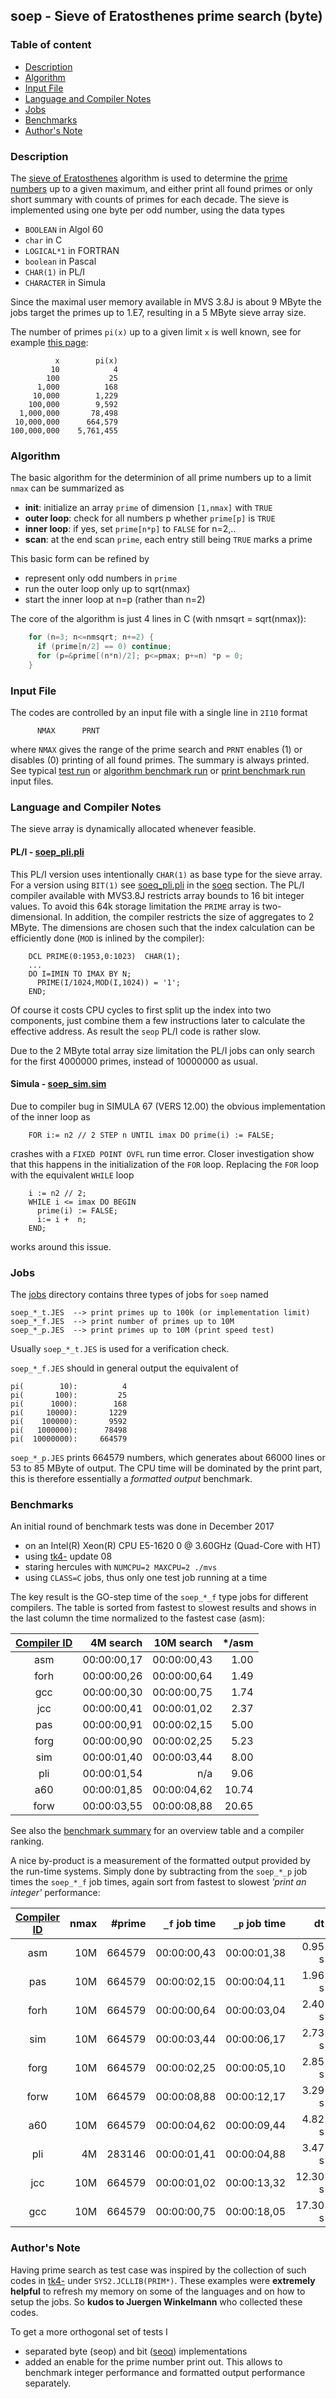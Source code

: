 ## soep - Sieve of Eratosthenes prime search (byte)

### Table of content

- [Description](#user-content-description)
- [Algorithm](#user-content-algorithm)
- [Input File](#user-content-ifile)
- [Language and Compiler Notes](#user-content-langcomp)
- [Jobs](#user-content-jobs)
- [Benchmarks](#user-content-benchmarks)
- [Author's Note](#user-content-anote)

### <a id="description">Description</a>
The [sieve of Eratosthenes](https://en.wikipedia.org/wiki/Sieve_of_Eratosthenes)
algorithm is used to determine the
[prime numbers](https://en.wikipedia.org/wiki/Prime_number) up to a given
maximum, and either print all found primes or only short summary with counts
of primes for each decade. The sieve is implemented using one byte per odd
number, using the data types
- `BOOLEAN` in Algol 60
- `char` in C
- `LOGICAL*1` in FORTRAN
- `boolean` in Pascal
- `CHAR(1)` in PL/I
- `CHARACTER` in Simula

Since the maximal user memory available in MVS 3.8J is about 9 MByte the
jobs target the primes up to 1.E7, resulting in a 5 MByte sieve array size.

The number of primes `pi(x)` up to a given limit `x` is well known, see for
example [this page](https://primes.utm.edu/howmany.html):

              x        pi(x)
             10            4
            100           25
          1,000          168
         10,000        1,229
        100,000        9,592
      1,000,000       78,498
     10,000,000      664,579
    100,000,000    5,761,455

### <a id="algorithm">Algorithm</a>
The basic algorithm for the determinion of all prime numbers up to a
limit `nmax` can be summarized as
- **init**: initialize an array `prime` of dimension `[1,nmax]` with `TRUE`
- **outer loop**: check for all numbers p whether `prime[p]` is `TRUE`
- **inner loop**: if yes, set `prime[n*p]` to `FALSE` for n=2,..
- **scan**: at the end scan `prime`, each entry still being `TRUE` marks a prime

This basic form can be refined by
- represent only odd numbers in `prime`
- run the outer loop only up to sqrt(nmax)
- start the inner loop at n=p (rather than n=2)

The core of the algorithm is just 4 lines in C (with nmsqrt = sqrt(nmax)):
``` c
    for (n=3; n<=nmsqrt; n+=2) {    
      if (prime[n/2] == 0) continue;
      for (p=&prime[(n*n)/2]; p<=pmax; p+=n) *p = 0;
    }
```

### <a id="ifile">Input File</a>
The codes are controlled by an input file with a single line in `2I10` format
```
      NMAX      PRNT
```

where `NMAX` gives the range of the prime search and `PRNT` enables (1)
or disables (0) printing of all found primes. The summary is always
printed.
See typical [test run](soep_ctst.dat) or
[algorithm benchmark run](soep_cnat.dat) or
[print benchmark run](soep_cprt.dat) input files.

### <a id="langcomp">Language and Compiler Notes</a>
The sieve array is dynamically allocated whenever feasible.

#### PL/I - [soep_pli.pli](soep_pli.pli)
This PL/I version uses intentionally `CHAR(1)` as base type for the sieve array.
For a version using `BIT(1)` see [soeq_pli.pli](soeq_pli.pli)
in the [soeq](README_soeq.md) section.
The PL/I compiler available with MVS3.8J restricts array bounds to
16 bit integer values. To avoid this 64k storage limitation the `PRIME`
array is two-dimensional. In addition, the compiler restricts the size of
aggregates to 2 MByte. The dimensions are chosen such that the index
calculation can be efficiently done (`MOD` is inlined by the compiler):
```
    DCL PRIME(0:1953,0:1023)  CHAR(1);
    ...
    DO I=IMIN TO IMAX BY N;
      PRIME(I/1024,MOD(I,1024)) = '1';
    END;
```

Of course it costs CPU cycles to first split up the index into two
components, just combine them a few instructions later to calculate
the effective address. As result the `seop` PL/I code is rather slow.

Due to the 2 MByte total array size limitation the PL/I jobs can only search
for the first 4000000 primes, instead of 10000000 as usual.

#### Simula - [soep_sim.sim](soep_sim.sim)
Due to compiler bug in SIMULA 67 (VERS 12.00) the obvious implementation
of the inner loop as
```
    FOR i:= n2 // 2 STEP n UNTIL imax DO prime(i) := FALSE;
```

crashes with a `FIXED POINT OVFL` run time error. Closer investigation show
that this happens in the initialization of the `FOR` loop. Replacing the
`FOR` loop with the equivalent `WHILE` loop
```
    i := n2 // 2;
    WHILE i <= imax DO BEGIN
      prime(i) := FALSE;
      i:= i +  n;
    END;
```

works around this issue.

### <a id="jobs">Jobs</a>
The [jobs](../jobs) directory contains three types of jobs for `soep` named

    soep_*_t.JES  --> print primes up to 100k (or implementation limit)
    soep_*_f.JES  --> print number of primes up to 10M
    soep_*_p.JES  --> print primes up to 10M (print speed test)

Usually `soep_*_t.JES` is used for a verification check.

`soep_*_f.JES` should in general output the equivalent of

    pi(        10):          4
    pi(       100):         25
    pi(      1000):        168
    pi(     10000):       1229
    pi(    100000):       9592
    pi(   1000000):      78498
    pi(  10000000):     664579

`soep_*_p.JES` prints 664579 numbers, which generates about 66000 lines
or 53 to 85 MByte of output. The CPU time will be dominated by the print
part, this is therefore essentially a _formatted output_ benchmark.

### <a id="benchmarks">Benchmarks</a>
An initial round of benchmark tests was done in December 2017
- on an Intel(R) Xeon(R) CPU E5-1620 0 @ 3.60GHz  (Quad-Core with HT)
- using [tk4-](http://wotho.ethz.ch/tk4-/) update 08
- staring hercules with `NUMCPU=2 MAXCPU=2 ./mvs`
- using `CLASS=C` jobs, thus only one test job running at a time

The key result is the GO-step time of the `soep_*_f` type jobs for different
compilers. The table is sorted from fastest to slowest results and shows
in the last column the time normalized to the fastest case (asm):

| [Compiler ID](../README_comp.md) | 4M search | 10M search | */asm |
| :--: | ----------: | ----------: | ----: |
|  asm | 00:00:00,17 | 00:00:00,43 |  1.00 |
| forh | 00:00:00,26 | 00:00:00,64 |  1.49 |
|  gcc | 00:00:00,30 | 00:00:00,75 |  1.74 |
|  jcc | 00:00:00,41 | 00:00:01,02 |  2.37 |
|  pas | 00:00:00,91 | 00:00:02,15 |  5.00 |
| forg | 00:00:00,90 | 00:00:02,25 |  5.23 |
|  sim | 00:00:01,40 | 00:00:03,44 |  8.00 |
|  pli | 00:00:01,54 |         n/a |  9.06 |
|  a60 | 00:00:01,85 | 00:00:04,62 | 10.74 |
| forw | 00:00:03,55 | 00:00:08,88 | 20.65 |

See also the [benchmark summary](../README_bench.md) for an overview
table and a compiler ranking.

A nice by-product is a measurement of the formatted output provided by
the run-time systems. Simply done by subtracting from the `soep_*_p`
job times the `soep_*_f` job times, again sort from fastest to slowest
_'print an integer'_ performance:

| [Compiler ID](../README_comp.md) | nmax | #prime | `_f` job time | `_p` job time |  dt | time/int |
| :--: | --: | -----: | ----------: | ----------: | -------: | -------: |
|  asm | 10M | 664579 | 00:00:00,43 | 00:00:01,38 |   0.95 s |  1.42 us |
|  pas | 10M | 664579 | 00:00:02,15 | 00:00:04,11 |   1.96 s |  2.95 us |
| forh | 10M | 664579 | 00:00:00,64 | 00:00:03,04 |   2.40 s |  3.61 us |
|  sim | 10M | 664579 | 00:00:03,44 | 00:00:06,17 |   2.73 s |  4.11 us |
| forg | 10M | 664579 | 00:00:02,25 | 00:00:05,10 |   2.85 s |  4.29 us |
| forw | 10M | 664579 | 00:00:08,88 | 00:00:12,17 |   3.29 s |  4.95 us |
|  a60 | 10M | 664579 | 00:00:04,62 | 00:00:09,44 |   4.82 s |  7.25 us |
|  pli |  4M | 283146 | 00:00:01,41 | 00:00:04,88 |   3.47 s | 12.26 us |
|  jcc | 10M | 664579 | 00:00:01,02 | 00:00:13,32 |  12.30 s | 18.51 us |
|  gcc | 10M | 664579 | 00:00:00,75 | 00:00:18,05 |  17.30 s | 26.01 us |

### <a id="anote">Author's Note</a>
Having prime search as test case was inspired by the collection of such
codes in [tk4-](http://wotho.ethz.ch/tk4-/) under `SYS2.JCLLIB(PRIM*)`.
These examples were **extremely helpful** to refresh my memory on some
of the languages and on how to setup the jobs. So
**kudos to Juergen Winkelmann** who collected these codes.

To get a more orthogonal set of tests I 
- separated byte (seop) and bit ([seoq](README_soeq.md)) implementations
- added an enable for the prime number print out. This allows to benchmark
  integer performance and formatted output performance separately.
